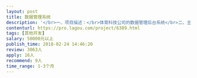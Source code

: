 ```yaml
---                
layout: post       
title: 数据管理系统           
description: '</br>一、项目描述：</br>体育科技公司的数据管理后台系统</br>二、主要功能点：</br>数据上报、生成报表、报表权限管理、 生成图表</br>三、可参考产品：</br>腾讯魔方 友盟</br>tableau</br>四、人员要求：</br>1、有BI系统，公司内部数据管理平台产品的开发经验；</br>2、精通Java或C，熟练使用MySQL等关系型数据库等；</br>3、良好的沟通能力和契约精神。</br>4、比较前卫的技术探索者，如有意愿联系可附上个人git,stackoverflow账号或者coursera证书。或者其他能加速沟通增进信任的凭证。</br>5、用户中包括欧美用户，有一定英文基础。</br>'     
contenturl: https://pro.lagou.com/project/6389.html      
tags: [其他开发]            
salary: 50000元以上          
publish_time: 2018-02-24 14:46:20         
review: 3063人                   
apply: 16人                   
recommend: 9人                   
time_range: 1-3个月              
---                 
```

